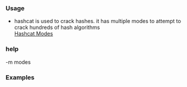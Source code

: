 ### Usage

- hashcat is used to crack hashes. it has multiple modes to attempt to crack hundreds of hash algorithms  
    [Hashcat Modes](https://hashcat.net/wiki/doku.php?id=example_hashes)

### help

\-m modes

### Examples